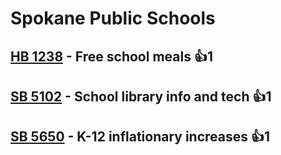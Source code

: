 # Spokane Public Schools

## [HB 1238](/bill/2023-24/hb/1238/) - Free school meals 👍1  

## [SB 5102](/bill/2023-24/sb/5102/) - School library info and tech 👍1  

## [SB 5650](/bill/2023-24/sb/5650/) - K-12 inflationary increases 👍1  